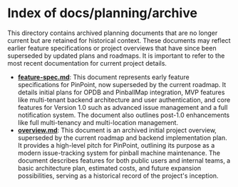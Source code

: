 # Index of docs/planning/archive

This directory contains archived planning documents that are no longer current but are retained for historical context. These documents may reflect earlier feature specifications or project overviews that have since been superseded by updated plans and roadmaps. It is important to refer to the most recent documentation for current project details.

- **[feature-spec.md](./feature-spec.md)**: This document represents early feature specifications for PinPoint, now superseded by the current roadmap. It details initial plans for OPDB and PinballMap integration, MVP features like multi-tenant backend architecture and user authentication, and core features for Version 1.0 such as advanced issue management and a full notification system. The document also outlines post-1.0 enhancements like full multi-tenancy and multi-location management.
- **[overview.md](./overview.md)**: This document is an archived initial project overview, superseded by the current roadmap and backend implementation plan. It provides a high-level pitch for PinPoint, outlining its purpose as a modern issue-tracking system for pinball machine maintenance. The document describes features for both public users and internal teams, a basic architecture plan, estimated costs, and future expansion possibilities, serving as a historical record of the project's inception.
